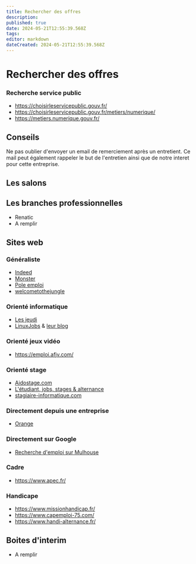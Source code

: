 ```yaml
---
title: Rechercher des offres
description: 
published: true
date: 2024-05-21T12:55:39.568Z
tags: 
editor: markdown
dateCreated: 2024-05-21T12:55:39.568Z
---
```


# Rechercher des offres

### Recherche service public

- <https://choisirleservicepublic.gouv.fr/>
- <https://choisirleservicepublic.gouv.fr/metiers/numerique/>
- <https://metiers.numerique.gouv.fr/>

## Conseils

Ne pas oublier d'envoyer un email de remerciement après un entretient. Ce mail peut également rappeler le but de l'entretien ainsi que de notre interet pour cette entreprise.

## Les salons

## Les branches professionnelles

- Renatic
- A remplir

## Sites web

### Généraliste

- [Indeed](https://fr.indeed.com/)
- [Monster](https://www.monster.fr/emploi/)
- [Pole emploi](https://labonneboite.pole-emploi.fr)
- [welcometothejungle](https://www.welcometothejungle.com/fr)

### Orienté informatique

- [Les jeudi](https://www.lesjeudis.com/)
- [LinuxJobs](https://www.linuxjobs.fr/) & [leur blog](https://blog.linuxjobs.fr/)

### Orienté jeux vidéo

- <https://emploi.afjv.com/>

### Orienté stage

- [Aidostage.com](https://www.aidostage.com/)
- [L'étudiant, jobs, stages & alternance](https://jobs-stages.letudiant.fr/)
- [stagiaire-informatique.com](https://stagiaire-informatique.com/fr/index.php)

### Directement depuis une entreprise

- [Orange](https://orange.jobs/jobs/search.do?lang=FR&keyword=developpement)

### Directement sur Google

- [Recherche d'emploi sur Mulhouse](https://www.google.fr/search?q=offre+d+emploi&source=hp&ei=gFzVYbrLHqablwTf9ZOACQ&iflsig=ALs-wAMAAAAAYdVqkErCUXbXwGohHhJPu7WvWHso39I4&uact=5&oq=offre+emloi&gs_lcp=Cgdnd3Mtd2l6EAMyBAgAEAoyCggAELEDEIMBEAoyBAgAEAoyBAgAEAoyBAgAEAoyBAgAEAoyBAgAEAoyCggAELEDEIMBEAoyBAgAEAoyBAgAEAo6EQguEI8BEOoCEIsDEJoDEKgDOgsIABCPARDqAhCLAzoLCAAQgAQQsQMQgwE6EQguEIAEELEDEIMBEMcBEKMCOggIABCABBCxAzoOCC4QgAQQsQMQxwEQ0QM6CwguEIAEELEDEIMBOggIABCxAxCDAToRCC4QgAQQsQMQgwEQxwEQ0QM6CAguELEDEIMBOgUIABCABDoLCC4QgAQQxwEQrwE6DgguEIAEELEDEMcBEKMCOgUIABCxA1DlI1iaQGCIQmgBcAB4AIABgAGIAcsGkgEEMTAuMZgBAKABAbABCg&sclient=gws-wiz&ibp=htl;jobs&sa=X&ved=2ahUKEwig8Iqcnpr1AhVHzhoKHYLLC9MQmKgCKAp6BAhWEDs#fpstate=tldetail&htivrt=jobs&htitab=&htidocid=TujYVAGTRaczMUVeAAAAAA%3D%3D)

### Cadre

- <https://www.apec.fr/>

### Handicape

- <https://www.missionhandicap.fr/>
- <https://www.capemploi-75.com/>
- <https://www.handi-alternance.fr/>

## Boites d'interim

- A remplir
